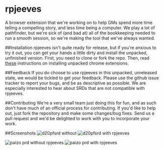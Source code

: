 rpjeeves
========

A browser extension that we're working on to help GMs spend more time telling a compelling story, and less time being a computer. We play a lot of pathfinder, but we're sick of (and bad at) all of the bookkeeping needed to run a smooth session, so we're making the tool that we've always wanted.

##Installation
rpjeeves isn't quite ready for release, but if you're anxious to try it out, you can get your hands a little dirty and install the unpacked, unfinished version.
First, you need to clone or fork the repo. Then, read [these](https://developer.chrome.com/extensions/getstarted#unpacked) instructions on installing unpacked chrome extensions.

##Feedback
If you do choose to use rpjeeves in this unpacked, unreleased state, we would be tickled to get your feedback. Please use the github issue tracker to report your bugs, and be as descriptive as possible. We are especially interested to hear about SRDs that are not compatible with rpjeeves.

##Contributing
We're a very small team just doing this for fun, and as such don't have much of an official process for contributing. If you'd like to help out, just fork the repository and make some changes/bug fixes. Send us a pull request and we'd be delighted to work with you to incorporate your work.

##Screenshots
![d20pfsrd without](http://i.imgur.com/X6vqjRI.png)
![d20pfsrd with rpjeeves](http://i.imgur.com/IU1BT4P.png)

![paizo prd without rpjeeves](http://i.imgur.com/WXpFWv1.png)
![paizo prd with rpjeeves](http://i.imgur.com/n9XKind.png)
